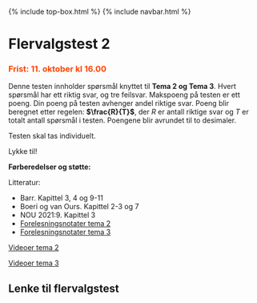 {% include top-box.html %} <!-- Kode for å inkludere boksen på toppen av siden. Se _config.yml for å gjøre endringer. -->
{% include navbar.html %} <!-- Kode for navigasjonsmeny. Se navbar.html for å gjøre endringer. -->
<!-- Gjør endringer under her -->

# Flervalgstest 2
### <span style="color:OrangeRed;"> Frist: 11. oktober kl 16.00 </span>

Denne testen innholder spørsmål knyttet til **Tema 2 og Tema 3**. Hvert spørsmål har ett riktig svar, og tre feilsvar.
Makspoeng på testen er ett poeng. Din poeng på testen avhenger andel riktige svar. Poeng blir beregnet etter regelen:  **$\frac{R}{T}\$**, der $R$ er antall riktige svar og $T$ er totalt antall spørsmål i testen. Poengene blir avrundet til to desimaler.

Testen skal tas individuelt. 

Lykke til!

**Førberedelser og støtte:**

Litteratur:

- Barr. Kapittel 3, 4 og 9-11
- Boeri og van Ours. Kapittel 2-3 og 7
- NOU 2021:9. Kapittel 3 
- [Forelesningsnotater tema 2](forelesninger.md#f_t2)
- [Forelesningsnotater tema 3](forelesninger.md#f_t2)

[Videoer tema 2](video.md#v_t2)

[Videoer tema 3](video.md#v_t3)


 ## Lenke til flervalgstest

